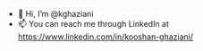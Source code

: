 - 👋 Hi, I’m @kghaziani
- 📫 You can reach me through LinkedIn at https://www.linkedin.com/in/kooshan-ghaziani/


